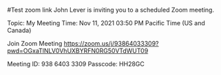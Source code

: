 #Test
zoom link
John Lever is inviting you to a scheduled Zoom meeting.

Topic: My Meeting
Time: Nov 11, 2021 03:50 PM Pacific Time (US and Canada)

Join Zoom Meeting
https://zoom.us/j/93864033309?pwd=OGxaTlNLV0VhUXBYRFN0RG50VTdWUT09

Meeting ID: 938 6403 3309
Passcode: HH28GC




